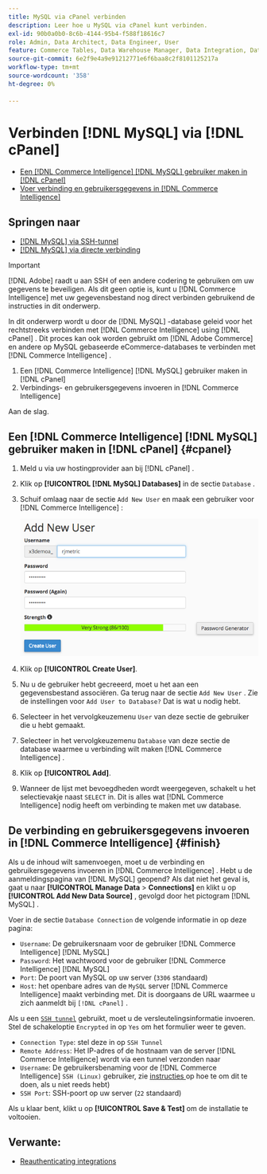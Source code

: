 ```yaml
---
title: MySQL via cPanel verbinden
description: Leer hoe u MySQL via cPanel kunt verbinden.
exl-id: 90b0a0b0-8c6b-4144-95b4-f588f18616c7
role: Admin, Data Architect, Data Engineer, User
feature: Commerce Tables, Data Warehouse Manager, Data Integration, Data Import/Export, SQL Report Builder
source-git-commit: 6e2f9e4a9e91212771e6f6baa8c2f8101125217a
workflow-type: tm+mt
source-wordcount: '358'
ht-degree: 0%

---
```


# Verbinden [!DNL MySQL] via [!DNL cPanel]

* [Een  [!DNL Commerce Intelligence] [!DNL MySQL] gebruiker maken in  [!DNL cPanel]](#cpanel)
* [Voer verbinding en gebruikersgegevens in  [!DNL Commerce Intelligence]](#finish)

## Springen naar

* [[!DNL MySQL] via SSH-tunnel](../integrations/mysql-via-ssh-tunnel.md)
* [[!DNL MySQL] via directe verbinding](../integrations/mysql-via-a-direct-connection.md)

>[!IMPORTANT]
>
>[!DNL Adobe] raadt u aan SSH of een andere codering te gebruiken om uw gegevens te beveiligen. Als dit geen optie is, kunt u [!DNL Commerce Intelligence] met uw gegevensbestand nog direct verbinden gebruikend de instructies in dit onderwerp.

In dit onderwerp wordt u door de [!DNL MySQL] -database geleid voor het rechtstreeks verbinden met [!DNL Commerce Intelligence] using [!DNL cPanel] . Dit proces kan ook worden gebruikt om [!DNL Adobe Commerce] en andere op MySQL gebaseerde eCommerce-databases te verbinden met [!DNL Commerce Intelligence] .

1. Een [!DNL Commerce Intelligence] [!DNL MySQL] gebruiker maken in [!DNL cPanel]
1. Verbindings- en gebruikersgegevens invoeren in [!DNL Commerce Intelligence]

Aan de slag.

## Een [!DNL Commerce Intelligence] [!DNL MySQL] gebruiker maken in [!DNL cPanel] {#cpanel}

1. Meld u via uw hostingprovider aan bij [!DNL cPanel] .
1. Klik op **[!UICONTROL [!DNL MySQL] Databases]** in de sectie `Database` .
1. Schuif omlaag naar de sectie `Add New User` en maak een gebruiker voor [!DNL Commerce Intelligence] :

   ![](../../../assets/create-mbi-mysql-user-cpanel.png)

1. Klik op **[!UICONTROL Create User]**.
1. Nu u de gebruiker hebt gecreeerd, moet u het aan een gegevensbestand associëren. Ga terug naar de sectie `Add New User` . Zie de instellingen voor `Add User to Database?` Dat is wat u nodig hebt.
1. Selecteer in het vervolgkeuzemenu `User` van deze sectie de gebruiker die u hebt gemaakt.
1. Selecteer in het vervolgkeuzemenu `Database` van deze sectie de database waarmee u verbinding wilt maken [!DNL Commerce Intelligence] .
1. Klik op **[!UICONTROL Add]**.
1. Wanneer de lijst met bevoegdheden wordt weergegeven, schakelt u het selectievakje naast `SELECT` in. Dit is alles wat [!DNL Commerce Intelligence] nodig heeft om verbinding te maken met uw database.

## De verbinding en gebruikersgegevens invoeren in [!DNL Commerce Intelligence] {#finish}

Als u de inhoud wilt samenvoegen, moet u de verbinding en gebruikersgegevens invoeren in [!DNL Commerce Intelligence] . Hebt u de aanmeldingspagina van [!DNL MySQL] geopend? Als dat niet het geval is, gaat u naar **[!UICONTROL Manage Data** > **Connections]** en klikt u op **[!UICONTROL Add New Data Source]** , gevolgd door het pictogram [!DNL MySQL] .

Voer in de sectie `Database Connection` de volgende informatie in op deze pagina:

* `Username`: De gebruikersnaam voor de gebruiker [!DNL Commerce Intelligence] [!DNL MySQL]
* `Password`: Het wachtwoord voor de gebruiker [!DNL Commerce Intelligence] [!DNL MySQL]
* `Port`: De poort van MySQL op uw server (`3306` standaard)
* `Host`: het openbare adres van de `MySQL` server [!DNL Commerce Intelligence] maakt verbinding met. Dit is doorgaans de URL waarmee u zich aanmeldt bij `[!DNL cPanel]` .

Als u een [`SSH tunnel`](../integrations/mysql-via-ssh-tunnel.md) gebruikt, moet u de versleutelingsinformatie invoeren. Stel de schakeloptie `Encrypted` in op `Yes` om het formulier weer te geven.

* `Connection Type`: stel deze in op `SSH Tunnel`
* `Remote Address`: Het IP-adres of de hostnaam van de server [!DNL Commerce Intelligence] wordt via een tunnel verzonden naar
* `Username`: De gebruikersbenaming voor de [!DNL Commerce Intelligence] `SSH (Linux)` gebruiker, zie [ instructies ](../../../data-analyst/importing-data/integrations/mysql-via-ssh-tunnel.md) op hoe te om dit te doen, als u niet reeds hebt)
* `SSH Port`: SSH-poort op uw server (`22` standaard)

Als u klaar bent, klikt u op **[!UICONTROL Save & Test]** om de installatie te voltooien.

## Verwante:

* [ Reauthenticating integrations ](https://experienceleague.adobe.com/docs/commerce-knowledge-base/kb/how-to/mbi-reauthenticating-integrations.html)
